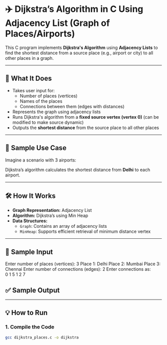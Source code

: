 # ✈️ Dijkstra’s Algorithm in C Using Adjacency List (Graph of Places/Airports)

This C program implements **Dijkstra's Algorithm** using **Adjacency Lists** to find the shortest distance from a source place (e.g., airport or city) to all other places in a graph.

---

## 🧠 What It Does

- Takes user input for:
  - Number of places (vertices)
  - Names of the places
  - Connections between them (edges with distances)
- Represents the graph using adjacency lists
- Runs Dijkstra's algorithm from a **fixed source vertex (vertex 0)** (can be modified to make source dynamic)
- Outputs the **shortest distance** from the source place to all other places

---

## 📌 Sample Use Case

Imagine a scenario with 3 airports:

Dijkstra’s algorithm calculates the shortest distance from **Delhi** to each airport.

---

## 🛠️ How It Works

- **Graph Representation:** Adjacency List
- **Algorithm:** Dijkstra’s using Min Heap
- **Data Structures:**
  - `Graph`: Contains an array of adjacency lists
  - `MinHeap`: Supports efficient retrieval of minimum distance vertex

---

## 🧪 Sample Input

Enter number of places (vertices): 3
Place 1: Delhi
Place 2: Mumbai
Place 3: Chennai
Enter number of connections (edges): 2
Enter connections as:   
0 1 5
1 2 7

## ✅ Sample Output



---

## 💡 How to Run

### 1. Compile the Code

```bash
gcc dijkstra_places.c -o dijkstra



